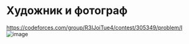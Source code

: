 # Художник и фотограф
https://codeforces.com/group/R3IJoiTue4/contest/305349/problem/I
![image](https://github.com/OrlovAlexey/Olympiad-programming/assets/33424589/e6ffb216-025c-4065-ac95-61c83e30b124)
